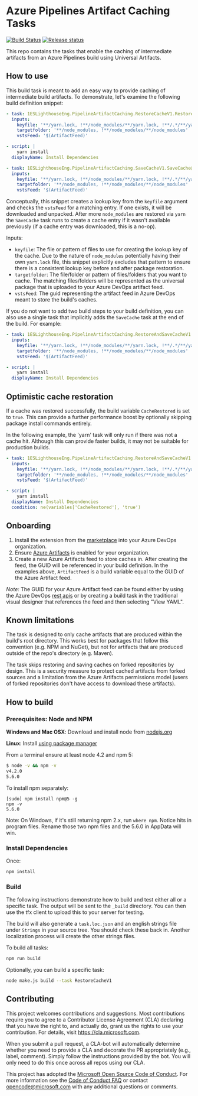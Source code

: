 # Azure Pipelines Artifact Caching Tasks

[![Build Status](https://dev.azure.com/1es-cat/azure-pipelines-artifact-caching-tasks/_apis/build/status/Microsoft.azure-pipelines-artifact-caching-tasks?branchName=master)](https://dev.azure.com/1es-cat/azure-pipelines-artifact-caching-tasks/_build/latest?definitionId=17&branchName=master) [![Release status](https://vsrm.dev.azure.com/1es-cat/_apis/public/Release/badge/73af267c-80da-42c5-b634-ef63bb6d61fc/1/1)](https://dev.azure.com/1es-cat/azure-pipelines-artifact-caching-tasks/_release?definitionId=1)

This repo contains the tasks that enable the caching of intermediate artifacts from an Azure Pipelines build using Universal Artifacts.

## How to use

This build task is meant to add an easy way to provide caching of intermediate build artifacts. To demonstrate, let's examine the following build definition snippet:

```yaml
- task: 1ESLighthouseEng.PipelineArtifactCaching.RestoreCacheV1.RestoreCache@1
  inputs:
    keyfile: '**/yarn.lock, !**/node_modules/**/yarn.lock, !**/.*/**/yarn.lock'
    targetfolder: '**/node_modules, !**/node_modules/**/node_modules'
    vstsFeed: '$(ArtifactFeed)'

- script: |
    yarn install
  displayName: Install Dependencies

- task: 1ESLighthouseEng.PipelineArtifactCaching.SaveCacheV1.SaveCache@1
  inputs:
    keyfile: '**/yarn.lock, !**/node_modules/**/yarn.lock, !**/.*/**/yarn.lock'
    targetfolder: '**/node_modules, !**/node_modules/**/node_modules'
    vstsFeed: '$(ArtifactFeed)'
```

Conceptually, this snippet creates a lookup key from the `keyfile` argument and checks the `vstsFeed` for a matching entry. If one exists, it will be downloaded and unpacked. After more `node_modules` are restored via `yarn` the `SaveCache` task runs to create a cache entry if it wasn't available previously (if a cache entry was downloaded, this is a no-op).

Inputs:
- `keyfile`: The file or pattern of files to use for creating the lookup key of the cache. Due to the nature of `node_modules` potentially having their own `yarn.lock` file, this snippet explicitly excludes that pattern to ensure there is a consistent lookup key before and after package restoration.
- `targetfolder`: The file/folder or pattern of files/folders that you want to cache. The matching files/folders will be represented as the universal package that is uploaded to your Azure DevOps artifact feed.
- `vstsFeed`: The guid representing the artifact feed in Azure DevOps meant to store the build's caches.

If you do not want to add two build steps to your build definition, you can also use a single task that implicitly adds the `SaveCache` task at the end of the build. For example:

```yaml
- task: 1ESLighthouseEng.PipelineArtifactCaching.RestoreAndSaveCacheV1.RestoreAndSaveCache@1
  inputs:
    keyfile: '**/yarn.lock, !**/node_modules/**/yarn.lock, !**/.*/**/yarn.lock'
    targetfolder: '**/node_modules, !**/node_modules/**/node_modules'
    vstsFeed: '$(ArtifactFeed)'

- script: |
    yarn install
  displayName: Install Dependencies
```

## Optimistic cache restoration

If a cache was restored successfully, the build variable `CacheRestored` is set to `true`. This can provide a further performance boost by optionally skipping package install commands entirely.

In the following example, the 'yarn' task will only run if there was not a cache hit. Although this can provide faster builds, it may not be suitable for production builds.

```yaml
- task: 1ESLighthouseEng.PipelineArtifactCaching.RestoreAndSaveCacheV1.RestoreAndSaveCache@1
  inputs:
    keyfile: '**/yarn.lock, !**/node_modules/**/yarn.lock, !**/.*/**/yarn.lock'
    targetfolder: '**/node_modules, !**/node_modules/**/node_modules'
    vstsFeed: '$(ArtifactFeed)'

- script: |
    yarn install
  displayName: Install Dependencies
  condition: ne(variables['CacheRestored'], 'true')
```

## Onboarding

1. Install the extension from the [marketplace](https://marketplace.visualstudio.com/items?itemName=1ESLighthouseEng.PipelineArtifactCaching) into your Azure DevOps organization.
2. Ensure [Azure Artifacts](https://azure.microsoft.com/en-us/services/devops/artifacts/) is enabled for your organization.
3. Create a new Azure Artifacts feed to store caches in. After creating the feed, the GUID will be referenced in your build definition. In the examples above, `ArtifactFeed` is a build variable equal to the GUID of the Azure Artifact feed.

_Note:_ The GUID for your Azure Artifact feed can be found either by using the Azure DevOps [rest apis](https://docs.microsoft.com/en-us/rest/api/azure/devops/artifacts/feed%20%20management/get%20feeds?view=azure-devops-rest-5.0#response) or by creating a build task in the traditional visual designer that references the feed and then selecting "View YAML".

## Known limitations

The task is designed to only cache artifacts that are produced within the build's root directory. This works best for packages that follow this convention (e.g. NPM and NuGet), but not for artifacts that are produced outside of the repo's directory (e.g. Maven).

The task skips restoring and saving caches on forked repositories by design. This is a security measure to protect cached artifacts from forked sources and a limitation from the Azure Artifacts permissions model (users of forked repositories don't have access to download these artifacts).

## How to build

### Prerequisites: Node and NPM

**Windows and Mac OSX**: Download and install node from [nodejs.org](http://nodejs.org/)

**Linux**: Install [using package manager](https://github.com/joyent/node/wiki/Installing-Node.js-via-package-manager)

From a terminal ensure at least node 4.2 and npm 5:

```bash
$ node -v && npm -v
v4.2.0
5.6.0
```

To install npm separately:

```
[sudo] npm install npm@5 -g
npm -v
5.6.0
```

Note: On Windows, if it's still returning npm 2.x, run `where npm`. Notice hits in program files. Rename those two npm files and the 5.6.0 in AppData will win.

### Install Dependencies

Once:

```bash
npm install
```

### Build

The following instructions demonstrate how to build and test either all or a specific task. The output will be sent to
the `_build` directory.  You can then use the tfx client to upload this to your server for testing.

The build will also generate a `task.loc.json` and an english strings file under `Strings` in your source tree. You should check these back in. Another localization process will create the other strings files.

To build all tasks:

``` bash
npm run build
```

Optionally, you can build a specific task:

```bash
node make.js build --task RestoreCacheV1
```

## Contributing

This project welcomes contributions and suggestions.  Most contributions require you to agree to a
Contributor License Agreement (CLA) declaring that you have the right to, and actually do, grant us
the rights to use your contribution. For details, visit https://cla.microsoft.com.

When you submit a pull request, a CLA-bot will automatically determine whether you need to provide
a CLA and decorate the PR appropriately (e.g., label, comment). Simply follow the instructions
provided by the bot. You will only need to do this once across all repos using our CLA.

This project has adopted the [Microsoft Open Source Code of Conduct](https://opensource.microsoft.com/codeofconduct/).
For more information see the [Code of Conduct FAQ](https://opensource.microsoft.com/codeofconduct/faq/) or
contact [opencode@microsoft.com](mailto:opencode@microsoft.com) with any additional questions or comments.
